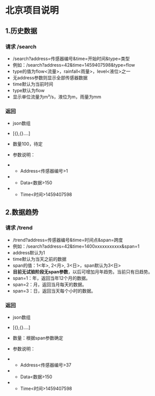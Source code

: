 

# 北京项目说明

## 1.历史数据
### 请求 /search
- /search?address=传感器编号&time=开始时间&type=类型
- 例如：/search?address=42&time=1459407598&type=flow
- type的值为flow<流量>，rainfall<雨量>，level<液位>之一
- 无address参数则显示全部传感器数据
- time默认为当前时间  
- type默认为flow  
- 显示单位流量为m³/s，液位为m，雨量为mm

### 返回
- json数组
- [{},{}....]
- 数量100，待定
- 参数说明：
- - Address<传感器编号>1

- - Data<数据>150

- - Time<时间>1459407598

## 2.数据趋势
### 请求 /trend
- /trend?address=传感器编号&time=时间点&span=跨度
- 例如：/search?address=42&time=1400xxxxxxxxxxx&span=1
- address默认为1  
- time默认为当天之前的数据  
- span的值：1<年>, 2<月>, 3<日>，span默认为3<日>
- **目前无试验阶段无span参数**，以后可增加月年趋势。当前只有日趋势。
- span=1：年，返回当年12个月的数据。
- span=2：月，返回当月每天的数据。
- span=3：日，返回当天每个小时的数据。


### 返回
- json数组
- [{},{}....]
- 数量：根据span参数确定
- 参数说明：
- - Address<传感器编号>37

- - Data<数据>150

- - Time<时间>1459407598
